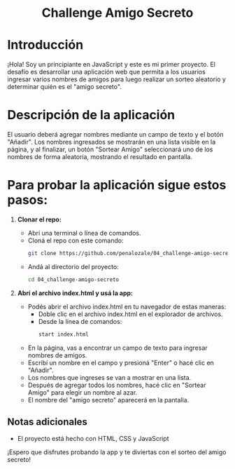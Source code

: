 <h1 align="center"> Challenge Amigo Secreto</h1>

# Introducción
¡Hola! Soy un principiante en JavaScript y este es mi primer proyecto. 
El desafío es desarrollar una aplicación web que permita a los usuarios ingresar varios nombres de amigos para luego realizar un sorteo aleatorio y determinar quién es el "amigo secreto".

# Descripción de la aplicación
El usuario deberá agregar nombres mediante un campo de texto y el botón "Añadir". Los nombres ingresados se mostrarán en una lista visible en la página, y al finalizar, un botón "Sortear Amigo" seleccionará uno de los nombres de forma aleatoria, mostrando el resultado en pantalla.

# Para probar la aplicación sigue estos pasos:

1. **Clonar el repo:**
   - Abrí una terminal o línea de comandos.
   - Cloná el repo con este comando:
     ```bash
     git clone https://github.com/penalozale/04_challenge-amigo-secreto
     ```
   - Andá al directorio del proyecto:
     ```bash
     cd 04_challenge-amigo-secreto
     ```

2. **Abrí el archivo index.html y usá la app:**
   - Podés abrir el archivo index.html en tu navegador de estas maneras:
     - Doble clic en el archivo index.html en el explorador de archivos.
     - Desde la línea de comandos:
       ```bash
       start index.html
       ```
   - En la página, vas a encontrar un campo de texto para ingresar nombres de amigos.
   - Escribí un nombre en el campo y presioná "Enter" o hacé clic en "Añadir".
   - Los nombres que ingreses se van a mostrar en una lista.
   - Después de agregar todos los nombres, hacé clic en "Sortear Amigo" para elegir un nombre al azar.
   - El nombre del "amigo secreto" aparecerá en la pantalla.

## Notas adicionales
- El proyecto está hecho con HTML, CSS y JavaScript

¡Espero que disfrutes probando la app y te diviertas con el sorteo del amigo secreto!
